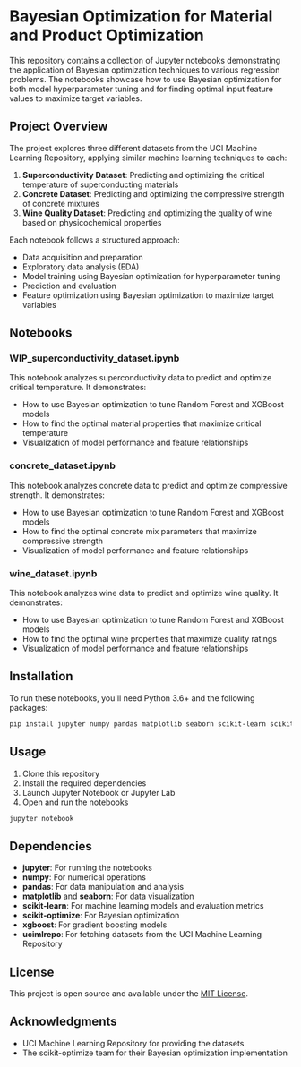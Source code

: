 # Bayesian Optimization for Material and Product Optimization

This repository contains a collection of Jupyter notebooks demonstrating the application of Bayesian optimization techniques to various regression problems. The notebooks showcase how to use Bayesian optimization for both model hyperparameter tuning and for finding optimal input feature values to maximize target variables.

## Project Overview

The project explores three different datasets from the UCI Machine Learning Repository, applying similar machine learning techniques to each:

1. **Superconductivity Dataset**: Predicting and optimizing the critical temperature of superconducting materials
2. **Concrete Dataset**: Predicting and optimizing the compressive strength of concrete mixtures
3. **Wine Quality Dataset**: Predicting and optimizing the quality of wine based on physicochemical properties

Each notebook follows a structured approach:
- Data acquisition and preparation
- Exploratory data analysis (EDA)
- Model training using Bayesian optimization for hyperparameter tuning
- Prediction and evaluation
- Feature optimization using Bayesian optimization to maximize target variables

## Notebooks

### WIP_superconductivity_dataset.ipynb

This notebook analyzes superconductivity data to predict and optimize critical temperature. It demonstrates:
- How to use Bayesian optimization to tune Random Forest and XGBoost models
- How to find the optimal material properties that maximize critical temperature
- Visualization of model performance and feature relationships

### concrete_dataset.ipynb

This notebook analyzes concrete data to predict and optimize compressive strength. It demonstrates:
- How to use Bayesian optimization to tune Random Forest and XGBoost models
- How to find the optimal concrete mix parameters that maximize compressive strength
- Visualization of model performance and feature relationships

### wine_dataset.ipynb

This notebook analyzes wine data to predict and optimize wine quality. It demonstrates:
- How to use Bayesian optimization to tune Random Forest and XGBoost models
- How to find the optimal wine properties that maximize quality ratings
- Visualization of model performance and feature relationships

## Installation

To run these notebooks, you'll need Python 3.6+ and the following packages:

```bash
pip install jupyter numpy pandas matplotlib seaborn scikit-learn scikit-optimize xgboost ucimlrepo
```

## Usage

1. Clone this repository
2. Install the required dependencies
3. Launch Jupyter Notebook or Jupyter Lab
4. Open and run the notebooks

```bash
jupyter notebook
```

## Dependencies

- **jupyter**: For running the notebooks
- **numpy**: For numerical operations
- **pandas**: For data manipulation and analysis
- **matplotlib** and **seaborn**: For data visualization
- **scikit-learn**: For machine learning models and evaluation metrics
- **scikit-optimize**: For Bayesian optimization
- **xgboost**: For gradient boosting models
- **ucimlrepo**: For fetching datasets from the UCI Machine Learning Repository

## License

This project is open source and available under the [MIT License](LICENSE).

## Acknowledgments

- UCI Machine Learning Repository for providing the datasets
- The scikit-optimize team for their Bayesian optimization implementation